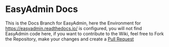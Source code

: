 # EasyAdmin Docs  
This is the Docs Branch for EasyAdmin, here the Environment for https://easyadmin.readthedocs.io/ is configured, you will not find EasyAdmin code here, if you want to contribute to the Wiki, feel free to Fork the Repository, make your changes and create a [Pull Request](https://docs.github.com/en/github/collaborating-with-pull-requests/proposing-changes-to-your-work-with-pull-requests/creating-a-pull-request)
